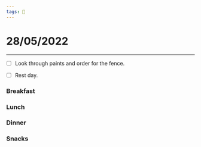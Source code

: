 ```yaml
---
tags: 📆
---
```


# 28/05/2022
---

- [ ] Look through paints and order for the fence.
- [ ] Rest day.


### Breakfast


### Lunch


### Dinner


### Snacks



